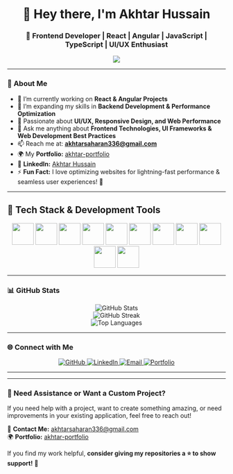 <h1 align="center">👋 Hey there, I'm Akhtar Hussain</h1>
<h3 align="center">🚀 Frontend Developer | React | Angular | JavaScript | TypeScript | UI/UX Enthusiast</h3>

<p align="center">
  <img src="https://readme-typing-svg.herokuapp.com?font=Fira+Code&duration=4000&pause=1000&color=1D9BF0&center=true&vCenter=true&width=600&height=45&lines=Building+Modern+Web+Experiences+✨;Passionate+Frontend+Developer+🎨;Bringing+Ideas+to+Life+with+Code+💡" />
</p>

---

### 🚀 **About Me**
- 🔭 I’m currently working on **React & Angular Projects**
- 🌱 I’m expanding my skills in **Backend Development & Performance Optimization**
- 🎯 Passionate about **UI/UX, Responsive Design, and Web Performance**
- 💬 Ask me anything about **Frontend Technologies, UI Frameworks & Web Development Best Practices**
- 📫 Reach me at: **[akhtarsaharan336@gmail.com](mailto:akhtarsaharan336@gmail.com)**
- 🌍 My **Portfolio:** [akhtar-portfolio](https://akhtarhossain.github.io/akhtar-portfolio/)
- 💼 **LinkedIn:** [Akhtar Hussain](https://www.linkedin.com/in/akhtar-hussain-987668241/)
- ⚡ **Fun Fact:** I love optimizing websites for lightning-fast performance & seamless user experiences! 🚀

---

## 🎨 **Tech Stack & Development Tools**
<p align="center">
  <a href="#"><img src="https://skillicons.dev/icons?i=react&theme=dark" width="50px" height="50px" /></a>
  <a href="#"><img src="https://skillicons.dev/icons?i=angular&theme=dark" width="50px" height="50px" /></a>
  <a href="#"><img src="https://skillicons.dev/icons?i=js&theme=dark" width="50px" height="50px" /></a>
  <a href="#"><img src="https://skillicons.dev/icons?i=ts&theme=dark" width="50px" height="50px" /></a>
  <a href="#"><img src="https://skillicons.dev/icons?i=bootstrap&theme=dark" width="50px" height="50px" /></a>
  <a href="#"><img src="https://skillicons.dev/icons?i=wordpress&theme=dark" width="50px" height="50px" /></a>
  <a href="#"><img src="https://skillicons.dev/icons?i=figma&theme=dark" width="50px" height="50px" /></a>
  <a href="#"><img src="https://skillicons.dev/icons?i=github&theme=dark" width="50px" height="50px" /></a>
  <a href="#"><img src="https://skillicons.dev/icons?i=git&theme=dark" width="50px" height="50px" /></a>
  <a href="#"><img src="https://skillicons.dev/icons?i=vscode&theme=dark" width="50px" height="50px" /></a>
  <a href="#"><img src="https://skillicons.dev/icons?i=tailwind&theme=dark" width="50px" height="50px" /></a>
</p>

---

### 📊 **GitHub Stats**
<div align="center">
  <img src="https://github-readme-stats.vercel.app/api?username=AkhtarHossain&show_icons=true&theme=radical&count_private=true" alt="GitHub Stats" />
  <br>
  <img src="https://github-readme-streak-stats.herokuapp.com/?user=AkhtarHossain&theme=radical" alt="GitHub Streak" />
  <br>
  <img src="https://github-readme-stats.vercel.app/api/top-langs/?username=AkhtarHossain&layout=compact&theme=radical" alt="Top Languages" />
</div>

---

### 🌐 **Connect with Me**
<p align="center">
  <a href="https://github.com/AkhtarHossain">
    <img src="https://img.shields.io/badge/Github-333?style=for-the-badge&logo=github&logoColor=white" alt="GitHub"/>
  </a>
  <a href="https://www.linkedin.com/in/akhtar-hussain-987668241/">
    <img src="https://img.shields.io/badge/LinkedIn-0077B5?style=for-the-badge&logo=linkedin&logoColor=white" alt="LinkedIn"/>
  </a>
  <a href="mailto:akhtarsaharan336@gmail.com">
    <img src="https://img.shields.io/badge/Email-EA4335?style=for-the-badge&logo=gmail&logoColor=white" alt="Email"/>
  </a>
  <a href="https://akhtarhossain.github.io/akhtar-portfolio/">
    <img src="https://img.shields.io/badge/Portfolio-FF5722?style=for-the-badge&logo=firefoxbrowser&logoColor=white" alt="Portfolio"/>
  </a>
</p>

---

---
### 💬 Need Assistance or Want a Custom Project?
If you need help with a project, want to create something amazing, or need improvements in your existing application, feel free to reach out!  

📩 **Contact Me:** [akhtarsaharan336@gmail.com](mailto:akhtarsaharan336@gmail.com)  
🌍 **Portfolio:** [akhtar-portfolio](https://akhtarhossain.github.io/akhtar-portfolio/)  

If you find my work helpful, **consider giving my repositories a ⭐ to show support!** 🚀

